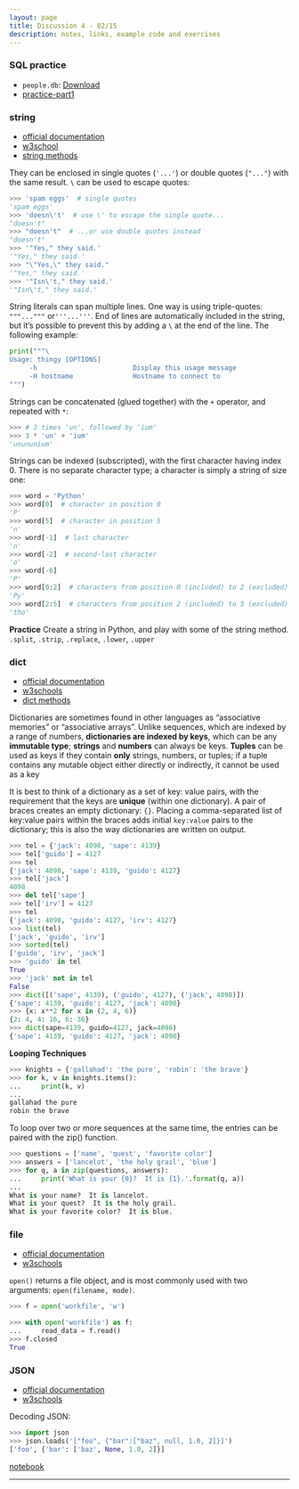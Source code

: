 ```yaml
---
layout: page
title: Discussion 4 - 02/15
description: notes, links, example code and exercises
---
```


### SQL practice

- `people.db`: [Download](../assets/data/people.db)
- [practice-part1](https://cs.brown.edu/courses/csci1951-a/assignments/sql.html)


### string

- [official documentation](https://docs.python.org/3.7/library/string.html)
- [w3school](https://www.w3schools.com/python/python_strings.asp)
- [string methods](https://www.w3schools.com/python/python_ref_string.asp)

They can be enclosed in single quotes (`'...'`) or double quotes (`"..."`) with the same result. `\` can be used to escape quotes:

```python
>>> 'spam eggs'  # single quotes
'spam eggs'
>>> 'doesn\'t'  # use \' to escape the single quote...
"doesn't"
>>> "doesn't"  # ...or use double quotes instead
"doesn't"
>>> '"Yes," they said.'
'"Yes," they said.'
>>> "\"Yes,\" they said."
'"Yes," they said.'
>>> '"Isn\'t," they said.'
'"Isn\'t," they said.'
```

String literals can span multiple lines. One way is using triple-quotes: `"""..."""` or`'''...'''`. End of lines are automatically included in the string, but it’s possible to prevent this by adding a `\` at the end of the line. The following example:

```python
print("""\
Usage: thingy [OPTIONS]
     -h                        Display this usage message
     -H hostname               Hostname to connect to
""")
```

Strings can be concatenated (glued together) with the `+` operator, and repeated with `*`:

```python
>>> # 3 times 'un', followed by 'ium'
>>> 3 * 'un' + 'ium'
'unununium'
```

Strings can be indexed (subscripted), with the first character having index 0. There is no separate character type; a character is simply a string of size one:

```python
>>> word = 'Python'
>>> word[0]  # character in position 0
'P'
>>> word[5]  # character in position 5
'n'
>>> word[-1]  # last character
'n'
>>> word[-2]  # second-last character
'o'
>>> word[-6]
'P'
>>> word[0:2]  # characters from position 0 (included) to 2 (excluded)
'Py'
>>> word[2:5]  # characters from position 2 (included) to 5 (excluded)
'tho'
```

**Practice** Create a string in Python, and play with some of the string method. `.split`, `.strip`, `.replace`, `.lower`, `.upper`


### dict

- [official documentation](https://docs.python.org/3/tutorial/datastructures.html#dictionaries)
- [w3schools](https://www.w3schools.com/python/python_dictionaries.asp)
- [dict methods](https://www.w3schools.com/python/python_ref_dictionary.asp)

Dictionaries are sometimes found in other languages as “associative memories” or “associative arrays”. Unlike sequences, which are indexed by a range of numbers, **dictionaries are indexed by keys**, which can be any **immutable type**; **strings** and **numbers** can always be keys. **Tuples** can be used as keys if they contain **only** strings, numbers, or tuples; if a tuple contains any mutable object either directly or indirectly, it cannot be used as a key

It is best to think of a dictionary as a set of key: value pairs, with the requirement that the keys are **unique** (within one dictionary). A pair of braces creates an empty dictionary: `{}`. Placing a comma-separated list of key:value pairs within the braces adds initial `key:value` pairs to the dictionary; this is also the way dictionaries are written on output. 

```python
>>> tel = {'jack': 4098, 'sape': 4139}
>>> tel['guido'] = 4127
>>> tel
{'jack': 4098, 'sape': 4139, 'guido': 4127}
>>> tel['jack']
4098
>>> del tel['sape']
>>> tel['irv'] = 4127
>>> tel
{'jack': 4098, 'guido': 4127, 'irv': 4127}
>>> list(tel)
['jack', 'guido', 'irv']
>>> sorted(tel)
['guido', 'irv', 'jack']
>>> 'guido' in tel
True
>>> 'jack' not in tel
False
>>> dict([('sape', 4139), ('guido', 4127), ('jack', 4098)])
{'sape': 4139, 'guido': 4127, 'jack': 4098}
>>> {x: x**2 for x in (2, 4, 6)}
{2: 4, 4: 16, 6: 36}
>>> dict(sape=4139, guido=4127, jack=4098)
{'sape': 4139, 'guido': 4127, 'jack': 4098}
```

**Looping Techniques**

```python
>>> knights = {'gallahad': 'the pure', 'robin': 'the brave'}
>>> for k, v in knights.items():
...     print(k, v)
...
gallahad the pure
robin the brave
```

To loop over two or more sequences at the same time, the entries can be paired with the zip() function.

```python
>>> questions = ['name', 'quest', 'favorite color']
>>> answers = ['lancelot', 'the holy grail', 'blue']
>>> for q, a in zip(questions, answers):
...     print('What is your {0}?  It is {1}.'.format(q, a))
...
What is your name?  It is lancelot.
What is your quest?  It is the holy grail.
What is your favorite color?  It is blue.
```

### file

- [official documentation](https://docs.python.org/3/tutorial/inputoutput.html#reading-and-writing-files)
- [w3schools](https://www.w3schools.com/python/python_file_handling.asp)

`open()` returns a file object, and is most commonly used with two arguments: `open(filename, mode)`.

```python
>>> f = open('workfile', 'w')

>>> with open('workfile') as f:
...     read_data = f.read()
>>> f.closed
True
```

### JSON

- [official documentation](https://docs.python.org/3/library/json.html?highlight=json#module-json)
- [w3schools](https://www.w3schools.com/python/python_json.asp)

Decoding JSON:

```python
>>> import json
>>> json.loads('["foo", {"bar":["baz", null, 1.0, 2]}]')
['foo', {'bar': ['baz', None, 1.0, 2]}]
```

[notebook](../assets/python/json.zip)

---
